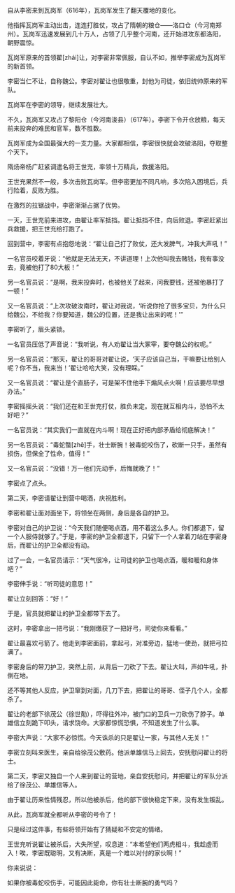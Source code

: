 自从李密来到瓦岗军（616年），瓦岗军发生了翻天覆地的变化。

他指挥瓦岗军主动出击，连连打胜仗，攻占了隋朝的粮仓——洛口仓（今河南郑州）。瓦岗军迅速发展到几十万人，占领了几乎整个河南，还开始进攻东都洛阳，朝野震惊。

瓦岗军原来的首领翟[zhái]让，对李密非常佩服，自认不如，推举李密成为瓦岗军的新首领。

李密当仁不让，自称魏公。李密对翟让也很敬重，封他为司徒，依旧统帅原来的军队。



瓦岗军在李密的领导，继续发展壮大。

不久，瓦岗军又攻占了黎阳仓（今河南浚县）（617年）。李密下令开仓放粮，每天前来投奔的难民和官军，数不胜数。

瓦岗军成为全国最强大的一支力量。大家都相信，李密很快就会攻破洛阳，夺取整个天下。

隋炀帝杨广赶紧调遣名将王世充，率领十万精兵，救援洛阳。

王世充果然不一般，多次击败瓦岗军。但李密更加不同凡响，多次陷入困境后，兵行险着，反败为胜。

在激烈的拉锯战中，李密渐渐占据了优势。



一天，王世充前来进攻，由翟让率军抵挡。翟让抵挡不住，向后败退。李密赶紧出兵救援，把王世充给打跑了。

回到营中，李密有点抱怨地说：“翟让自己打了败仗，还大发脾气，冲我大声吼！”

一名官员咬着牙说：“他就是无法无天，不讲道理！上次他叫我去赌钱，我有事没去，竟被他打了80大板！”

另一名官员说：“是啊，我来投奔时，也被他关了起来，问我要钱，还被他暴打了一顿！”

又一名官员说：“上次攻破汝南时，翟让对我说，‘听说你抢了很多宝贝，为什么只给魏公，不给我？你要知道，魏公的位置，还是我让出来的呢！’”



李密听了，眉头紧锁。

一名官员压低了声音说：“我听说，有人劝翟让当大冢宰，要夺魏公的权呢。”

另一名官员说：“那天，翟让的哥哥对翟让说，‘天子应该自己当，干嘛要让给别人呢？你不当，我来当！’翟让哈哈大笑，没有理睬。”

又一名官员说：“翟让是个直肠子，可是架不住他手下煽风点火啊！应该要尽早想办法。”



李密摇摇头说：“我们还在和王世充打仗，胜负未定。现在就互相内斗，恐怕不太好吧？”

一名官员说：“其实我们一直就在内斗啊！现在正好把内部矛盾给彻底解决！”

另一名官员说：“毒蛇螫[zhē]手，壮士断腕！被毒蛇咬伤了，砍断一只手，虽然有损伤，但保全了性命，值得！”

又一名官员说：“没错！万一他们先动手，后悔就晚了！”

李密点了点头。



第二天，李密请翟让到营中喝酒，庆祝胜利。

李密和翟让面对面坐下，将领坐在两侧，身后是各自的护卫。

李密对自己的护卫说：“今天我们随便喝点酒，用不着这么多人。你们都退下，留一个人服侍就够了。”于是，李密的护卫全都退下，只留下一个人拿着刀站在李密身后，而翟让的护卫全都没有动。

过了一会，一名官员请示：“天气很冷，让司徒的护卫也喝点酒，暖和暖和身体吧？”

李密伸手说：“听司徒的意思！”

翟让立刻回答：“好！”

于是，官员就把翟让的护卫全都带下去了。



这时，李密拿出一把弓说：“我刚缴获了一把好弓，司徒你来看看。”

翟让最喜欢弓箭了。他走到李密面前，拿起弓，对准旁边，猛地一使劲，就把弓拉满了。

李密身后的带刀护卫，突然上前，从背后一刀砍了下去。翟让大叫，声如牛吼，扑倒在地。

还不等其他人反应，护卫窜到对面，几刀下去，把翟让的哥哥、侄子几个人，全都杀了。

翟让的老部下徐茂公（徐世勣），吓得往外冲，被门口的卫兵一刀砍伤了脖子。单雄信立刻跪下叩头，请求饶命。大家都惊慌恐惧，不知道发生了什么事。

李密大声说：“大家不必惊慌。今天诛杀的只是翟让一家，与其他人无关！”



李密立刻叫来医生，亲自给徐茂公敷药。他派单雄信马上回去，安抚慰问翟让的将士。

第二天，李密又独自一个人来到翟让的营地，亲自安抚慰问，并把翟让的军队分派给了徐茂公、单雄信等人。

由于翟让历来性情残忍，所以他被杀后，他的部下很快稳定下来，没有发生叛乱。

从此，瓦岗军就全都听从李密的号令了！

只是经过这件事，有些将领开始有了猜疑和不安定的情绪。



王世充听说翟让被杀后，大失所望，叹息道：“本希望他们两虎相斗，我趁虚而入！唉，李密既聪明，又有决断，真是一个难以对付的家伙啊！”



你来说说：

如果你被毒蛇咬伤手，可能因此毙命，你有壮士断腕的勇气吗？









